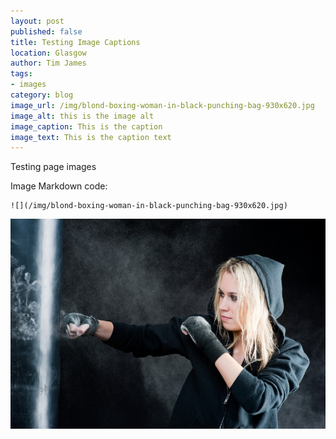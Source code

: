 ```yaml
---
layout: post
published: false
title: Testing Image Captions
location: Glasgow
author: Tim James
tags:
- images
category: blog
image_url: /img/blond-boxing-woman-in-black-punching-bag-930x620.jpg
image_alt: this is the image alt
image_caption: This is the caption
image_text: This is the caption text
---
```


Testing page images

Image Markdown code:

    ![](/img/blond-boxing-woman-in-black-punching-bag-930x620.jpg)

![](/img/blond-boxing-woman-in-black-punching-bag-930x620.jpg)
